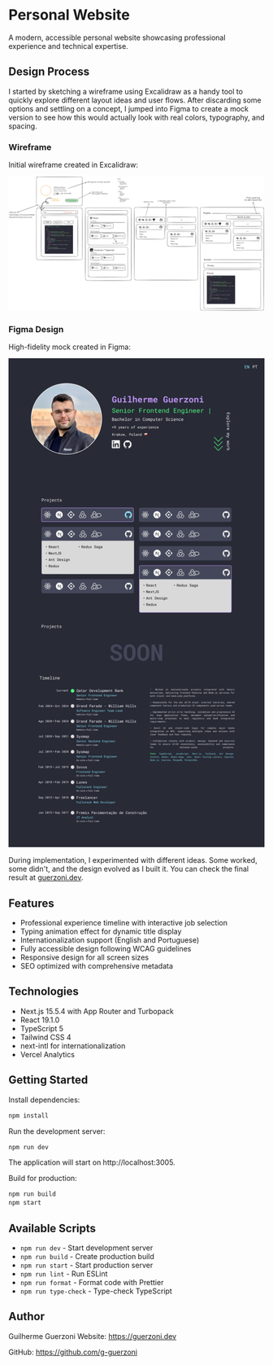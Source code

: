 # Personal Website

A modern, accessible personal website showcasing professional experience and technical expertise.

## Design Process

I started by sketching a wireframe using Excalidraw as a handy tool to quickly explore different layout ideas and user flows. After discarding some options and settling on a concept, I jumped into Figma to create a mock version to see how this would actually look with real colors, typography, and spacing.

### Wireframe
Initial wireframe created in Excalidraw:

![Wireframe](public/assets/doc/wireframe.png)

### Figma Design
High-fidelity mock created in Figma:

![Figma Design](public/assets/doc/figma.png)

During implementation, I experimented with different ideas. Some worked, some didn't, and the design evolved as I built it. You can check the final result at [guerzoni.dev](https://guerzoni.dev).

## Features

- Professional experience timeline with interactive job selection
- Typing animation effect for dynamic title display
- Internationalization support (English and Portuguese)
- Fully accessible design following WCAG guidelines
- Responsive design for all screen sizes
- SEO optimized with comprehensive metadata

## Technologies

- Next.js 15.5.4 with App Router and Turbopack
- React 19.1.0
- TypeScript 5
- Tailwind CSS 4
- next-intl for internationalization
- Vercel Analytics

## Getting Started

Install dependencies:
```bash
npm install
```

Run the development server:
```bash
npm run dev
```

The application will start on http://localhost:3005.

Build for production:
```bash
npm run build
npm start
```

## Available Scripts

- `npm run dev` - Start development server
- `npm run build` - Create production build
- `npm run start` - Start production server
- `npm run lint` - Run ESLint
- `npm run format` - Format code with Prettier
- `npm run type-check` - Type-check TypeScript

## Author

Guilherme Guerzoni
Website: https://guerzoni.dev

GitHub: https://github.com/g-guerzoni
